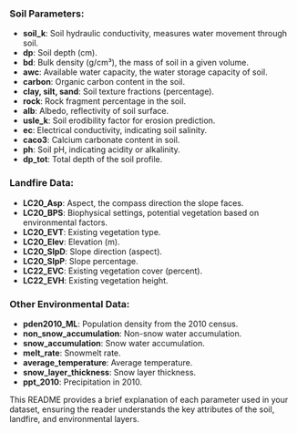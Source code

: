 ### Soil Parameters:

- **soil_k**: Soil hydraulic conductivity, measures water movement through soil.
- **dp**: Soil depth (cm).
- **bd**: Bulk density (g/cm³), the mass of soil in a given volume.
- **awc**: Available water capacity, the water storage capacity of soil.
- **carbon**: Organic carbon content in the soil.
- **clay, silt, sand**: Soil texture fractions (percentage).
- **rock**: Rock fragment percentage in the soil.
- **alb**: Albedo, reflectivity of soil surface.
- **usle_k**: Soil erodibility factor for erosion prediction.
- **ec**: Electrical conductivity, indicating soil salinity.
- **caco3**: Calcium carbonate content in soil.
- **ph**: Soil pH, indicating acidity or alkalinity.
- **dp_tot**: Total depth of the soil profile.

### Landfire Data:

- **LC20_Asp**: Aspect, the compass direction the slope faces.
- **LC20_BPS**: Biophysical settings, potential vegetation based on environmental factors.
- **LC20_EVT**: Existing vegetation type.
- **LC20_Elev**: Elevation (m).
- **LC20_SlpD**: Slope direction (aspect).
- **LC20_SlpP**: Slope percentage.
- **LC22_EVC**: Existing vegetation cover (percent).
- **LC22_EVH**: Existing vegetation height.

### Other Environmental Data:

- **pden2010_ML**: Population density from the 2010 census.
- **non_snow_accumulation**: Non-snow water accumulation.
- **snow_accumulation**: Snow water accumulation.
- **melt_rate**: Snowmelt rate.
- **average_temperature**: Average temperature.
- **snow_layer_thickness**: Snow layer thickness.
- **ppt_2010**: Precipitation in 2010.

This README provides a brief explanation of each parameter used in your dataset, ensuring the reader understands the key attributes of the soil, landfire, and environmental layers.